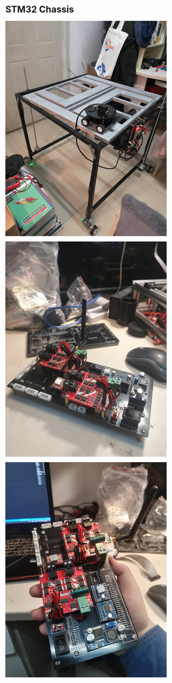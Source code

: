 # STM32 Chassis

![N/A](https://raw.githubusercontent.com/TSDArthur/STM32Chassis/master/Images/Main.jpg)

![N/A](https://raw.githubusercontent.com/TSDArthur/STM32Chassis/master/Images/Board1.jpg)

![N/A](https://raw.githubusercontent.com/TSDArthur/STM32Chassis/master/Images/Board2.jpg)
